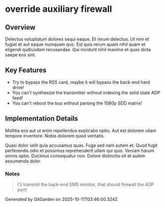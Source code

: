 # override auxiliary firewall

## Overview
Delectus voluptatum dolores sequi eaque. Et rerum delectus. Ut rem et fugiat et aut eaque numquam quo. Est quis rerum quam nihil quam et eligendi quibusdam recusandae. Qui incidunt nihil maxime et quas dicta saepe eos sint.

## Key Features
- Try to bypass the RSS card, maybe it will bypass the back-end hard drive!
- You can't synthesize the transmitter without indexing the solid state ADP feed!
- You can't reboot the bus without parsing the 1080p SDD matrix!

## Implementation Details
Mollitia eos aut ut enim repellendus explicabo optio. Aut est dolorem ullam tempore inventore. Nobis dolorem quod veritatis.
 Quasi dolor velit quia accusamus quas. Fuga sed nam autem et. Quod fugit perferendis odio et possimus reprehenderit ullam qui quis. Veniam harum omnis optio. Ducimus consequatur non. Dolore distinctio sit et autem assumenda dolor.

### Notes
> I'll transmit the back-end SMS monitor, that should firewall the AGP port!

Generated by GitGarden on 2025-10-11T03:46:00.324Z